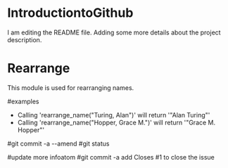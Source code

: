 # IntroductiontoGithub
I am editing the README file. Adding some more details about the project description.

Rearrange 
=================================

This module is used for rearranging names.

#examples

* Calling 'rearrange_name("Turing, Alan")' will return '"Alan Turing"'
* Calling 'rearrange_name("Hopper, Grace M.")' will return '"Grace M. Hopper"'

#git commit -a --amend
#git status

#update more infoatom
#git commit -a add Closes #1 to close the issue